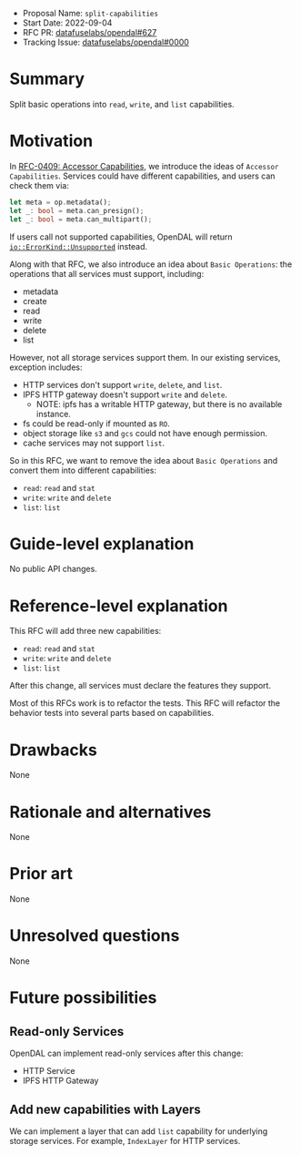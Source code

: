 - Proposal Name: `split-capabilities`
- Start Date: 2022-09-04
- RFC PR: [datafuselabs/opendal#627](https://github.com/datafuselabs/opendal/pull/627)
- Tracking Issue: [datafuselabs/opendal#0000](https://github.com/datafuselabs/opendal/issues/0000)

# Summary

Split basic operations into `read`, `write`, and `list` capabilities.

# Motivation

In [RFC-0409: Accessor Capabilities](./0409-accessor-capabilities.md), we introduce the ideas of `Accessor Capabilities`. Services could have different capabilities, and users can check them via:

```rust
let meta = op.metadata();
let _: bool = meta.can_presign();
let _: bool = meta.can_multipart(); 
```

If users call not supported capabilities, OpenDAL will return [`io::ErrorKind::Unsupported`](https://doc.rust-lang.org/stable/std/io/enum.ErrorKind.html#variant.Unsupported) instead.

Along with that RFC, we also introduce an idea about `Basic Operations`: the operations that all services must support, including:

- metadata
- create
- read
- write
- delete
- list

However, not all storage services support them. In our existing services, exception includes:

- HTTP services don't support `write`, `delete`, and `list`.
- IPFS HTTP gateway doesn't support `write` and `delete`.
  - NOTE: ipfs has a writable HTTP gateway, but there is no available instance.
- fs could be read-only if mounted as `RO`.
- object storage like `s3` and `gcs` could not have enough permission.
- cache services may not support `list`.

So in this RFC, we want to remove the idea about `Basic Operations` and convert them into different capabilities:

- `read`: `read` and `stat`
- `write`: `write` and `delete`
- `list`: `list`

# Guide-level explanation

No public API changes.

# Reference-level explanation

This RFC will add three new capabilities:

- `read`: `read` and `stat`
- `write`: `write` and `delete`
- `list`: `list`

After this change, all services must declare the features they support.

Most of this RFCs work is to refactor the tests. This RFC will refactor the behavior tests into several parts based on capabilities.

# Drawbacks

None

# Rationale and alternatives

None

# Prior art

None

# Unresolved questions

None

# Future possibilities

## Read-only Services

OpenDAL can implement read-only services after this change:

- HTTP Service
- IPFS HTTP Gateway

## Add new capabilities with Layers

We can implement a layer that can add `list` capability for underlying storage services. For example, `IndexLayer` for HTTP services.
